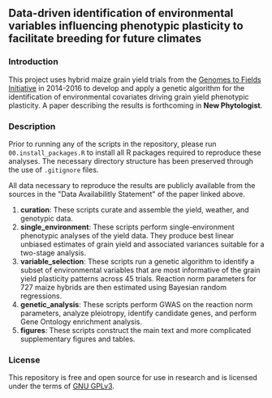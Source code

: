 ## Data-driven identification of environmental variables influencing phenotypic plasticity to facilitate breeding for future climates

### Introduction

This project uses hybrid maize grain yield trials from the [Genomes to Fields Initiative](https://www.genomes2fields.org/home/) in 2014-2016 to develop and apply a genetic algorithm for the identification of environmental covariates driving grain yield phenotypic plasticity. A paper describing the results is forthcoming in **New Phytologist**.

### Description

Prior to running any of the scripts in the repository, please run `00.install_packages.R` to install all R packages required to reproduce these analyses. The necessary directory structure has been preserved through the use of `.gitignore` files.

All data necessary to reproduce the results are publicly available from the sources in the "Data Availabilitly Statement" of the paper linked above.

01. **curation**: These scripts curate and assemble the yield, weather, and genotypic data.
02. **single_environment**: These scripts perform single-environment phenotypic analyses of the yield data. They produce best linear unbiased estimates of grain yield and associated variances suitable for a two-stage analysis.
03. **variable_selection**: These scripts run a genetic algorithm to identify a subset of environmental variables that are most informative of the grain yield plasticity patterns across 45 trials. Reaction norm parameters for 727 maize hybrids are then estimated using Bayesian random regressions.
04. **genetic_analysis**: These scripts perform GWAS on the reaction norm parameters, analyze pleiotropy, identify candidate genes, and perform Gene Ontology enrichment analysis.
05. **figures**: These scripts construct the main text and more complicated supplementary figures and tables.

### License

This repository is free and open source for use in research and is licensed under the terms of [GNU GPLv3](https://choosealicense.com/licenses/gpl-3.0/#).
